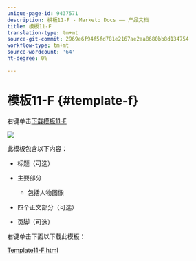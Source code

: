 ```yaml
---
unique-page-id: 9437571
description: 模板11-F - Marketo Docs —— 产品文档
title: 模板11-F
translation-type: tm+mt
source-git-commit: 2969e6f94f5fd781e2167ae2aa8680bb8d134754
workflow-type: tm+mt
source-wordcount: '64'
ht-degree: 0%

---
```



# 模板11-F {#template-f}

右键单击[下载模板11-F](http://docs.marketo.com/download/attachments/9437571/template-11f.html?version=1&amp;modificationdate=1438211465000&amp;api=v2)

![](assets/image2015-8-4-13-3a57-3a13.png)

此模板包含以下内容：

* 标题（可选）
* 主要部分

   * 包括人物图像

* 四个正文部分（可选）
* 页脚（可选）

右键单击下面以下载此模板：

[Template11-F.html](http://docs.marketo.com/download/attachments/9437571/template-11f.html?version=1&amp;modificationdate=1438211465000&amp;api=v2)
